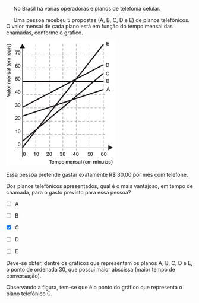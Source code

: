 

     No Brasil há várias operadoras e planos de telefonia celular.

     Uma pessoa recebeu 5 propostas (A, B, C, D e E) de planos telefônicos. O valor mensal de cada plano está em função do tempo mensal das chamadas, conforme o gráfico.

![](4719637d-3313-abba-51ae-d5b8f200e38f.png)

Essa pessoa pretende gastar exatamente R$ 30,00 por mês com telefone.

Dos planos telefônicos apresentados, qual é o mais vantajoso, em tempo de chamada, para o gasto previsto para essa pessoa?



- [ ] A
- [ ] B
- [x] C
- [ ] D
- [ ] E


Deve-se obter, dentre os gráficos que representam os planos A, B, C, D e E, o ponto de ordenada 30, que possui maior abscissa (maior tempo de conversação).

Observando a figura, tem-se que é o ponto do gráfico que representa o plano telefônico C.
